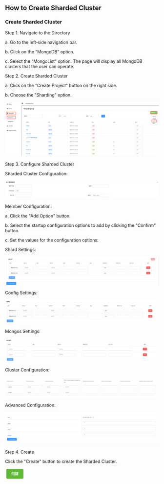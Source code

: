 ## How to Create Sharded Cluster

### Create Sharded Cluster

Step 1. Navigate to the Directory

a. Go to the left-side navigation bar.

b. Click on the "MongoDB" option.

c. Select the "MongoList" option. The page will display all MongoDB clusters that the user can operate.

Step 2. Create Sharded Cluster

a. Click on the "Create Project" button on the right side.

b. Choose the "Sharding" option.

![image-20220725095448830](../../../images/whalealPlatformImages/HowToCreateSharding1.png)

Step 3. Configure Sharded Cluster

Sharded Cluster Configuration:

![image-20220725095508009](../../../images/whalealPlatformImages/HowToCreateSharding2.png)

Member Configuration:

a. Click the "Add Option" button.

b. Select the startup configuration options to add by clicking the "Confirm" button.

c. Set the values for the configuration options:

Shard Settings:

![image-20220725095532713](../../../images/whalealPlatformImages/HowToCreateSharding3.png)

Config Settings:

![image-20220725095551471](../../../images/whalealPlatformImages/HowToCreateSharding4.png)

Mongos Settings:

![image-20220725095608204](../../../images/whalealPlatformImages/HowToCreateSharding5.png)

Cluster Configuration:

![image-20220725095704478](../../../images/whalealPlatformImages/HowToCreateSharding6.png)

Advanced Configuration:

![image-20220725095835476](../../../images/whalealPlatformImages/HowToCreateSharding7.png)

Step 4. Create

Click the "Create" button to create the Sharded Cluster.

![image-20220725095857899](../../../images/whalealPlatformImages/HowToCreateSharding8.png)